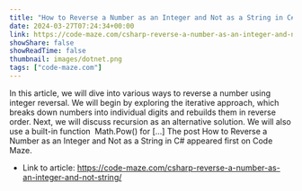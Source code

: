 ```yaml
---
title: "How to Reverse a Number as an Integer and Not as a String in C#"
date: 2024-03-27T07:24:34+00:00
link: https://code-maze.com/csharp-reverse-a-number-as-an-integer-and-not-string/
showShare: false
showReadTime: false
thumbnail: images/dotnet.png
tags: ["code-maze.com"]
---
```

In this article, we will dive into various ways to reverse a number using integer reversal. We will begin by exploring the iterative approach, which breaks down numbers into individual digits and rebuilds them in reverse order. Next, we will discuss recursion as an alternative solution. We will also use a built-in function  Math.Pow() for […]
The post How to Reverse a Number as an Integer and Not as a String in C# appeared first on Code Maze.

- Link to article: https://code-maze.com/csharp-reverse-a-number-as-an-integer-and-not-string/
